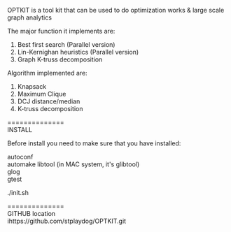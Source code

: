 OPTKIT is a tool kit that can be used to do optimization works & large scale graph analytics  
  
The major function it implements are:  
  
1) Best first search (Parallel version)  
2) Lin-Kernighan heuristics (Parallel version)  
3) Graph K-truss decomposition  
  
Algorithm implemented are:  
1) Knapsack  
2) Maximum Clique  
3) DCJ distance/median  
4) K-truss decomposition  
  
  
==============  
INSTALL  

Before install you need to make sure that you have installed:  

autoconf  
automake 
libtool (in MAC system, it's glibtool)  
glog  
gtest  

./init.sh  
  
==============  
GITHUB location  
ihttps://github.com/stplaydog/OPTKIT.git  

